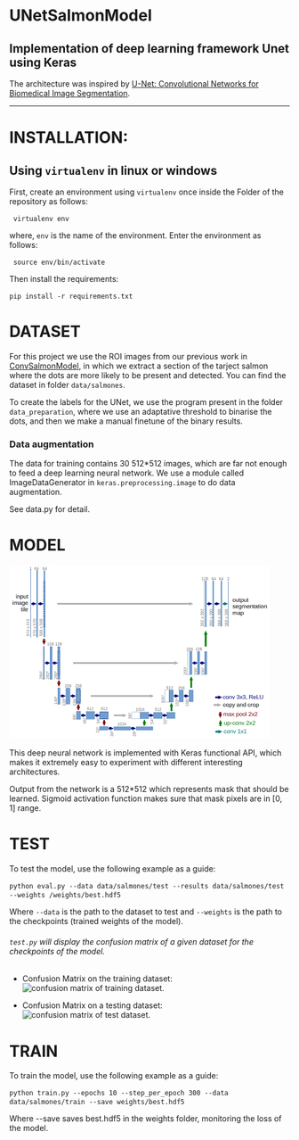 # UNetSalmonModel 
## Implementation of deep learning framework Unet using Keras

The architecture was inspired by [U-Net: Convolutional Networks for Biomedical Image Segmentation](http://lmb.informatik.uni-freiburg.de/people/ronneber/u-net/).

---

# INSTALLATION:

## Using `virtualenv` in linux or windows

First, create an environment using `virtualenv` once inside the Folder of the repository as follows:

```
 virtualenv env
```

where, `env` is the name of the environment.
Enter the environment as follows:

```
 source env/bin/activate
```
Then install the requirements:

```
pip install -r requirements.txt
```

# DATASET

For this project we use the ROI images from our previous work in [ConvSalmonModel](https://github.com/Juanx65/ConvSalmonModel), in which we extract a section of the tarject salmon where the dots are more likely to be present and detected. You can find the dataset in folder `data/salmones`.

To create the labels for the UNet, we use the program present in the folder `data_preparation`, where we use an adaptative threshold to binarise the dots, and then we make a manual finetune of the binary results.

### Data augmentation

The data for training contains 30 512*512 images, which are far not enough to feed a deep learning neural network. We use a module called ImageDataGenerator in `keras.preprocessing.image` to do data augmentation.

See data.py for detail.

# MODEL

![img/u-net-architecture.png](img/u-net-architecture.png)

This deep neural network is implemented with Keras functional API, which makes it extremely easy to experiment with different interesting architectures.

Output from the network is a 512*512 which represents mask that should be learned. Sigmoid activation function
makes sure that mask pixels are in \[0, 1\] range.

# TEST
To test the model, use the following example as a guide:
```
python eval.py --data data/salmones/test --results data/salmones/test --weights /weights/best.hdf5
```
Where `--data` is the path to the dataset to test and  `--weights` is the path to the checkpoints (trained weights of the model).

###### `test.py` will display the confusion matrix of a given dataset for the checkpoints of the model.

* Confusion Matrix on the training dataset:
  ![confusion matrix of training dataset.](/images_readme/conf_roi_bench.png)

* Confusion Matrix on a testing dataset:
  ![confusion matrix of test dataset.](/images_readme/conf_roi_tests_bench.png)


# TRAIN

To train the model, use the following example as a guide:

```
python train.py --epochs 10 --step_per_epoch 300 --data data/salmones/train --save weights/best.hdf5
```

Where --save saves best.hdf5 in the weights folder, monitoring the loss of the model.
